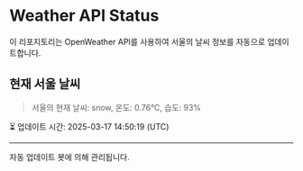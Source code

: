 
# Weather API Status

이 리포지토리는 OpenWeather API를 사용하여 서울의 날씨 정보를 자동으로 업데이트합니다.

## 현재 서울 날씨
> 서울의 현재 날씨: snow, 온도: 0.76°C, 습도: 93%

⏳ 업데이트 시간: 2025-03-17 14:50:19 (UTC)

---
자동 업데이트 봇에 의해 관리됩니다.
